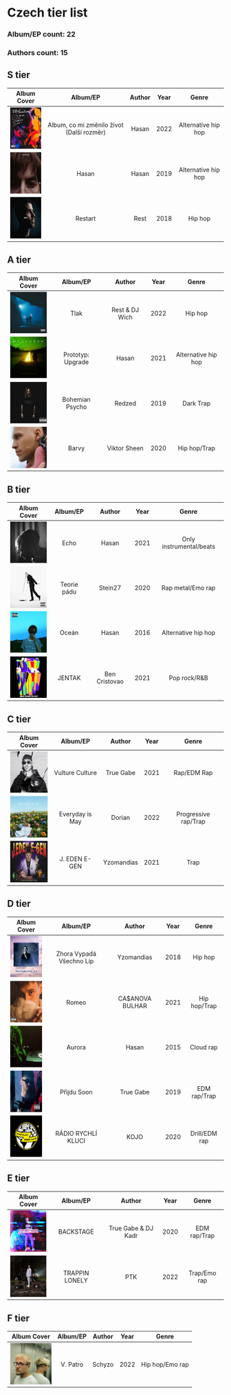 # Czech tier list

### Album/EP count: 22

### Authors count: 15

## S tier
| Album Cover   |      Album/EP      |  Author | Year | Genre |
|:--------:|:------------------:|:------------:|:----:|:-----:|
| <img src="/images/album_co_mi_zmenilo_zivot_rozmer.jpg" alt="Image not found" width="96" height="96"/>  | Album, co mi změnilo život (Další rozměr) | Hasan | 2022 | Alternative hip hop
| <img src="/images/hasan.jpg" alt="Image not found" width="96" height="96"/> |  Hasan | Hasan | 2019 | Alternative hip hop
| <img src="/images/restart.jpg" alt="Image not found" width="96" height="96"/> |  Restart |  Rest | 2018 | Hip hop

## A tier
| Album Cover   |      Album/EP      |  Author | Year | Genre |
|:--------:|:------------------:|:------------:|:----:|:-----:|
| <img src="/images/tlak.jpg" alt="Image not found" width="96" height="96"/> | Tlak | Rest & DJ Wich | 2022 | Hip hop
| <img src="/images/prototyp_upgrade.jpg" alt="Image not found" width="96" height="96"/> |  Prototyp: Upgrade | Hasan | 2021 | Alternative hip hop
| <img src="/images/bohemian_psycho.jpg" alt="Image not found" width="96" height="96"/> | Bohemian Psycho | Redzed | 2019 | Dark Trap
| <img src="/images/barvy.jpg" alt="Image not found" width="96" height="96"/> | Barvy | Viktor Sheen | 2020 | Hip hop/Trap

## B tier
| Album Cover   |      Album/EP      |  Author | Year | Genre |
|:--------:|:------------------:|:------------:|:----:|:-----:|
| <img src="/images/echo.jpg" alt="Image not found" width="96" height="96"/> |  Echo | Hasan | 2021 | Only instrumental/beats
| <img src="/images/teorie_padu.jpg" alt="Image not found" width="96" height="96"/> | Teorie pádu | Stein27 | 2020 | Rap metal/Emo rap
| <img src="/images/ocean.jpg" alt="Image not found" width="96" height="96"/> |  Oceán | Hasan | 2016 | Alternative hip hop
| <img src="/images/jentak.jpg" alt="Image not found" width="96" height="96"/> | JENTAK | Ben Cristovao | 2021 | Pop rock/R&B

## C tier
| Album Cover   |      Album/EP      |  Author | Year | Genre |
|:--------:|:------------------:|:------------:|:----:|:-----:|
| <img src="/images/vulture_culture.jpg" alt="Image not found" width="96" height="96"/> | Vulture Culture | True Gabe | 2021 | Rap/EDM Rap
| <img src="/images/everyday_is_may.jpg" alt="Image not found" width="96" height="96"/> | Everyday is May | Dorian | 2022 | Progressive rap/Trap
| <img src="/images/j_eden_egen.jpg" alt="Image not found" width="96" height="96"/>  |  J. EDEN E-GEN | Yzomandias | 2021 | Trap

## D tier
| Album Cover   |      Album/EP      |  Author | Year | Genre |
|:--------:|:------------------:|:------------:|:----:|:-----:|
| <img src="/images/zhora_vypada_vsechno_lip.jpg" alt="Image not found" width="96" height="96"/> |  Zhora Vypadá Všechno Líp | Yzomandias | 2018 | Hip hop
| <img src="/images/romeo.jpg" alt="Image not found" width="96" height="96"/> |  Romeo | CA$ANOVA BULHAR | 2021 | Hip hop/Trap
| <img src="/images/aurora.jpg" alt="Image not found" width="96" height="96"/> |  Aurora | Hasan | 2015 | Cloud rap
| <img src="/images/prijdu_soon.jpg" alt="Image not found" width="96" height="96"/> |  Přijdu Soon | True Gabe | 2019 | EDM rap/Trap
| <img src="/images/radio_rychli_kluci.jpg" alt="Image not found" width="96" height="96"/> |  RÁDIO RYCHLÍ KLUCI | KOJO | 2020 | Drill/EDM rap

## E tier
| Album Cover   |      Album/EP      |  Author | Year | Genre |
|:--------:|:------------------:|:------------:|:----:|:-----:|
| <img src="/images/backstage.jpg" alt="Image not found" width="96" height="96"/>  | BACKSTAGE | True Gabe & DJ Kadr | 2020 | EDM rap/Trap
| <img src="/images/trappin_lonely.jpg" alt="Image not found" width="96" height="96"/> |  TRAPPIN LONELY | PTK | 2022 | Trap/Emo rap


## F tier
| Album Cover   |      Album/EP      |  Author | Year | Genre |
|:--------:|:------------------:|:------------:|:----:|:-----:|
| <img src="/images/v_patro.jpg" alt="Image not found" width="96" height="96"/> |  V. Patro | Schyzo | 2022 | Hip hop/Emo rap
